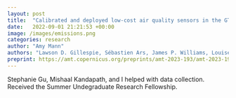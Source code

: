 ```yaml
---
layout: post
title:  "Calibrated and deployed low-cost air quality sensors in the GTA"
date:   2022-09-01 21:21:53 +00:00
image: /images/emissions.png
categories: research
author: "Amy Mann"
authors: "Lawson D. Gillespie, Sébastien Ars, James P. Williams, Louise Klotz, Tianjie Feng, Stephanie Gu,Mishaal Kandapath, <strong>Amy Mann</strong>, Michael Raczkowski, Mary Kang, Felix Vogel, and Debra Wunch"
preprint: https://amt.copernicus.org/preprints/amt-2023-193/amt-2023-193.pdf
---
```

Stephanie Gu, Mishaal Kandapath, and I helped with data collection. Received the Summer Undegraduate Research Fellowship. 
